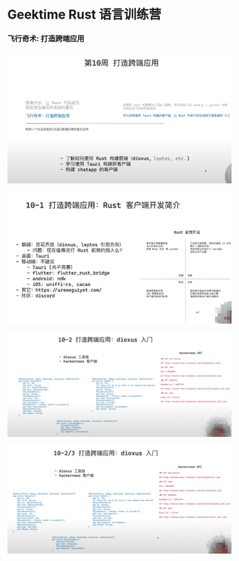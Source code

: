 # Geektime Rust 语言训练营

### 飞行奇术: 打造跨端应用

![image-20250220105803053](assets/image-20250220105803053.png)

![](assets/image-20250220110320315.png)

![](assets/image-20250220123604208.png)

![image-20250220174257300](assets/image-20250220174257300.png)
